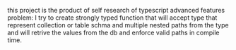 this project is the product of self research of typescript advanced features
problem: I try to create strongly typed function that will accept type that represent collection or table schma and multiple nested paths from the type and will retrive the values from the db and enforce valid paths in compile time.  
